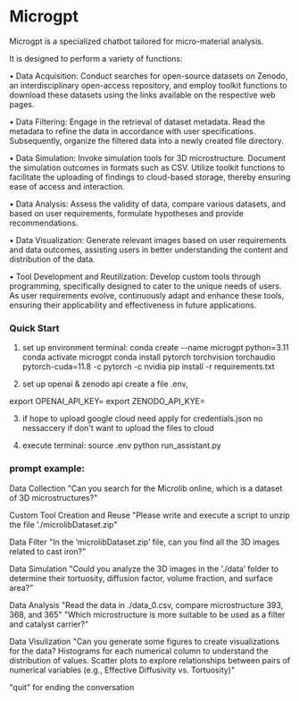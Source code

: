 # Microgpt
Microgpt is a specialized chatbot tailored for micro-material analysis.

It is designed to perform a variety of functions:

•	Data Acquisition: Conduct searches for open-source datasets on Zenodo, an interdisciplinary open-access repository, and employ toolkit functions to download these datasets using the links available on the respective web pages.

•	Data Filtering: Engage in the retrieval of dataset metadata. Read the metadata to refine the data in accordance with user specifications. Subsequently, organize the filtered data into a newly created file directory.

•	Data Simulation: Invoke simulation tools for 3D microstructure. Document the simulation outcomes in formats such as CSV. Utilize toolkit functions to facilitate the uploading of findings to cloud-based storage, thereby ensuring ease of access and interaction.

•	Data Analysis: Assess the validity of data, compare various datasets, and based on user requirements, formulate hypotheses and provide recommendations. 

•	Data Visualization: Generate relevant images based on user requirements and data outcomes, assisting users in better understanding the content and distribution of the data.

•	Tool Development and Reutilization: Develop custom tools through programming, specifically designed to cater to the unique needs of users.  As user requirements evolve, continuously adapt and enhance these tools, ensuring their applicability and effectiveness in future applications.


### Quick Start

1. set up environment
terminal:
conda create --name microgpt python=3.11
conda activate microgpt
conda install pytorch torchvision torchaudio pytorch-cuda=11.8 -c pytorch -c nvidia
pip install -r requirements.txt

2. set up openai & zenodo api
create a file .env, 

export OPENAI_API_KEY=
export ZENODO_API_KYE=

3. if hope to upload google cloud 
need apply for credentials.json
no nessaccery if don't want to upload the files to cloud

4. execute
terminal:
source .env
python run_assistant.py

### prompt example:
Data Collection
"Can you search for the Microlib online, which is a dataset of 3D microstructures?"

Custom Tool Creation and Reuse
"Please write and execute a script to unzip the file ’./microlibDataset.zip"

Data Filter
"In the ’microlibDataset.zip’ file, can you find all the 3D images related to cast iron?"

Data Simulation
"Could you analyze the 3D images in the ’./data’ folder to determine their tortuosity, diffusion
factor, volume fraction, and surface area?" 

Data Analysis
"Read the data in ./data_0.csv, compare microstructure 393, 368, and 365"
"Which microstructure is more suitable to be used as a filter and catalyst carrier?"

Data Visulization
"Can you generate some figures to create visualizations for the data?  Histograms for each numerical column to understand the distribution of values.  Scatter plots to explore relationships between pairs of numerical variables (e.g., Effective Diffusivity vs.  Tortuosity)"

"quit" for ending the conversation